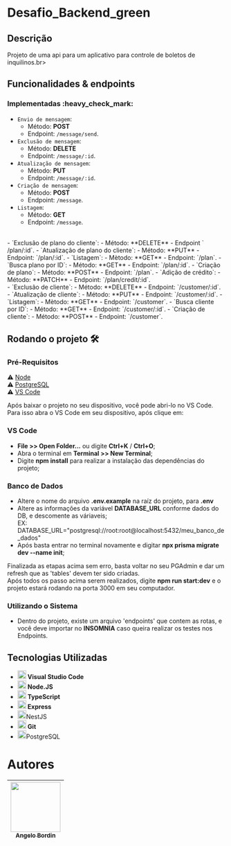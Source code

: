 <h1>Desafio_Backend_green</h1>

<h2>Descrição</h2>
Projeto de uma api para um aplicativo para controle de boletos de inquilinos.br>

<h2>Funcionalidades & endpoints</h2>
<h3>Implementadas :heavy_check_mark:</h3>

- `Envio de mensagem`:
  - Método: **POST**
  - Endpoint: `/message/send`.
- `Exclusão de mensagem`:
  - Método: **DELETE**
  - Endpoint: `/message/:id`.
- `Atualização de mensagem`:
  - Mètodo: **PUT**
  - Endpoint: `/message/:id`.
- `Criação de mensagem`:
  - Método: **POST**
  - Endpoint: `/message`. 
- `Listagem`:
  - Método: **GET**
  - Endpoint: `/message`.
</br>
- `Exclusão de plano do cliente`:
  - Método: **DELETE**
  - Endpoint ` /plan/:id`.
- `Atualização de plano do cliente`:
  - Método: **PUT**
  - Endpoint: `/plan/:id`.
- `Listagem`:
  - Mètodo: **GET**
  - Endpoint: `/plan`.
- `Busca plano por ID`:
  - Método: **GET**
  - Endpoint: `/plan/:id`.
- `Criação de plano`:
  - Método: **POST**
  - Endpoint: `/plan`.
- `Adição de crédito`:
  - Método: **PATCH**
  - Endpoint: `/plan/credit/:id`.
</br>
- `Exclusão de cliente`:
  - Método: **DELETE**
  - Endpoint: `/customer/:id`.
- `Atualização de cliente`:
  - Método: **PUT**
  - Endpoint: `/customer/:id`.
- `Listagem`:
  - Mètodo: **GET**
  - Endpoint: `/customer`.
- `Busca cliente por ID`:
  - Método: **GET**
  - Endpoint: `/customer/:id`. 
- `Criação de cliente`:
  - Método: **POST**
  - Endpoint: `/customer`.

<h2>Rodando o projeto 🛠️</h2>
<h3>Pré-Requisitos</h3>

⚠️ [Node](https://nodejs.org/en/)<br>
⚠️ [PostgreSQL](https://www.postgresql.org/download/)<br>
⚠️ [VS Code](https://code.visualstudio.com/Download)<br>

Após baixar o projeto no seu dispositivo, você pode abri-lo no VS Code.<br>
Para isso abra o VS Code em seu dispositivo, após clique em:

<h3>VS Code</h3>

- **File >> Open Folder...** ou digite **Ctrl+K** / **Ctrl+O**;
- Abra o terminal em **Terminal >> New Terminal**;
- Digite **npm install** para realizar a instalação das dependências do projeto;

<h3>Banco de Dados</h3>

- Altere o nome do arquivo **.env.example** na raíz do projeto, para **.env**
- Altere as informações da variável **DATABASE_URL** conforme dados do DB, e descomente as váriaveis;<br>
EX: DATABASE_URL="postgresql://root:root@localhost:5432/meu_banco_de_dados"
- Após basta entrar no terminal novamente e digitar **npx prisma migrate dev --name init**;

Finalizada as etapas acima sem erro, basta voltar no seu PGAdmin e dar um refresh que as 'tables' devem ter sido criadas.<br>
Após todos os passo acima serem realizados, digite **npm run start:dev** e o projeto estará rodando na porta 3000 em seu computador.

<h3>Utilizando o Sistema</h3>

- Dentro do projeto, existe um arquivo 'endpoints' que contem as rotas, e você deve importar no **INSOMNIA** caso queira realizar os testes nos Endpoints.
  
<h2>Tecnologias Utilizadas</h2>

<ul>
  <li><img src="https://cdn.jsdelivr.net/gh/devicons/devicon/icons/vscode/vscode-plain.svg" width="20" height="20"/><b> Visual Studio Code</b></li>
  <li><img src="https://cdn.jsdelivr.net/gh/devicons/devicon/icons/nodejs/nodejs-original.svg" width="20" height="20"/><b> Node.JS</b></li>
  <li><img src="https://cdn.jsdelivr.net/gh/devicons/devicon/icons/typescript/typescript-original.svg" width="20" height="20"/><b> TypeScript</b></li>
  <li><img src="https://cdn.jsdelivr.net/gh/devicons/devicon/icons/express/express-original.svg" width="20" height="20"/><b> Express</b></li>
  <li><img src="https://cdn.jsdelivr.net/gh/devicons/devicon/icons/nestjs/nestjs-plain.svg" width="20" height="20"/>NestJS</li>
  <li><img src="https://cdn.jsdelivr.net/gh/devicons/devicon/icons/git/git-original.svg" width="20" height="20"/><b> Git</b></li>
  <li><img src="https://cdn.jsdelivr.net/gh/devicons/devicon/icons/postgresql/postgresql-original.svg" width="20" height="20"/>PostgreSQL</li>
</ul>

# Autores

| [<img src="https://avatars.githubusercontent.com/u/70332789?s=400&u=c6b947894c97e0e941f64aafeb22719ff49589ac&v=4" width=115><br><sub>Angelo Bordin</sub>](https://github.com/angelobordin) |
| :---: |

